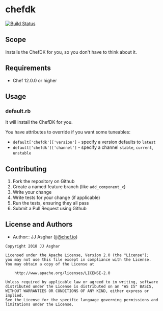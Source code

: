 # chefdk

[![Build Status](https://travis-ci.org/jjasghar/chefdk-cookbook.svg?branch=master)](https://travis-ci.org/jjasghar/chefdk-cookbook)

## Scope

Installs the ChefDK for you, so you don't have to think about it.

## Requirements

- Chef 12.0.0 or higher

## Usage

### default.rb

It will install the ChefDK for you.

You have attributes to override if you want some tuneables:

- `default['chefdk']['version']` - specify a version defaults to `latest`
- `default['chefdk']['channel']` - specify a channel `stable`, `current`, `unstable`

## Contributing
1. Fork the repository on Github
2. Create a named feature branch (like `add_component_x`)
3. Write your change
4. Write tests for your change (if applicable)
5. Run the tests, ensuring they all pass
6. Submit a Pull Request using Github

## License and Authors
- Author:: JJ Asghar (jj@chef.io)

```text
Copyright 2018 JJ Asghar

Licensed under the Apache License, Version 2.0 (the "License");
you may not use this file except in compliance with the License.
You may obtain a copy of the License at

    http://www.apache.org/licenses/LICENSE-2.0

Unless required by applicable law or agreed to in writing, software
distributed under the License is distributed on an "AS IS" BASIS,
WITHOUT WARRANTIES OR CONDITIONS OF ANY KIND, either express or implied.
See the License for the specific language governing permissions and
limitations under the License.
```
